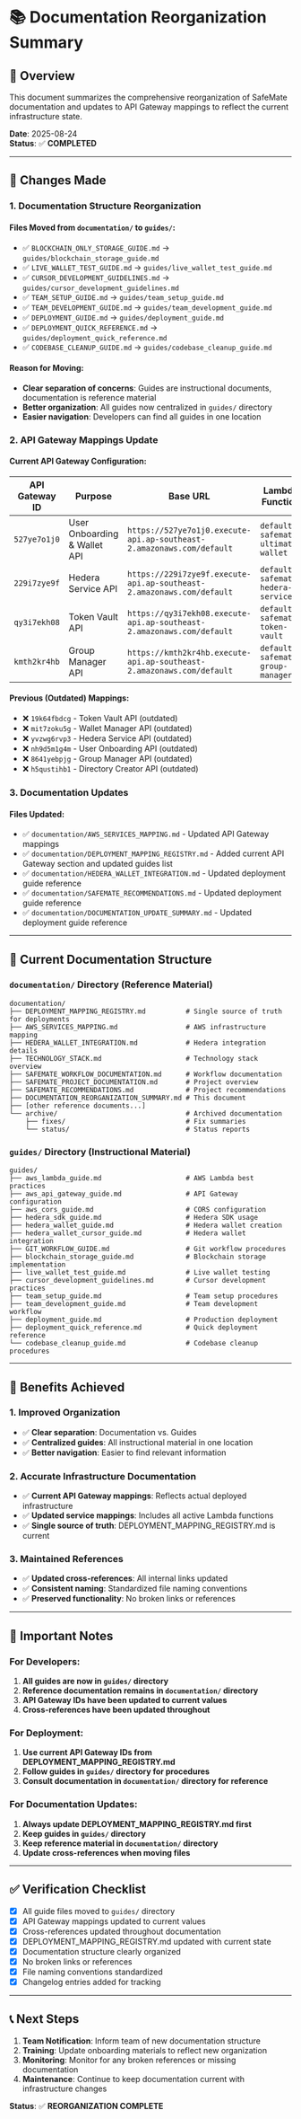 # 📚 Documentation Reorganization Summary

## 🎯 **Overview**

This document summarizes the comprehensive reorganization of SafeMate documentation and updates to API Gateway mappings to reflect the current infrastructure state.

**Date**: 2025-08-24  
**Status**: ✅ **COMPLETED**

---

## 🔄 **Changes Made**

### **1. Documentation Structure Reorganization**

#### **Files Moved from `documentation/` to `guides/`:**
- ✅ `BLOCKCHAIN_ONLY_STORAGE_GUIDE.md` → `guides/blockchain_storage_guide.md`
- ✅ `LIVE_WALLET_TEST_GUIDE.md` → `guides/live_wallet_test_guide.md`
- ✅ `CURSOR_DEVELOPMENT_GUIDELINES.md` → `guides/cursor_development_guidelines.md`
- ✅ `TEAM_SETUP_GUIDE.md` → `guides/team_setup_guide.md`
- ✅ `TEAM_DEVELOPMENT_GUIDE.md` → `guides/team_development_guide.md`
- ✅ `DEPLOYMENT_GUIDE.md` → `guides/deployment_guide.md`
- ✅ `DEPLOYMENT_QUICK_REFERENCE.md` → `guides/deployment_quick_reference.md`
- ✅ `CODEBASE_CLEANUP_GUIDE.md` → `guides/codebase_cleanup_guide.md`

#### **Reason for Moving:**
- **Clear separation of concerns**: Guides are instructional documents, documentation is reference material
- **Better organization**: All guides now centralized in `guides/` directory
- **Easier navigation**: Developers can find all guides in one location

### **2. API Gateway Mappings Update**

#### **Current API Gateway Configuration:**

| API Gateway ID | Purpose | Base URL | Lambda Function | Status |
|----------------|---------|----------|-----------------|--------|
| `527ye7o1j0` | User Onboarding & Wallet API | `https://527ye7o1j0.execute-api.ap-southeast-2.amazonaws.com/default` | `default-safemate-ultimate-wallet` | ✅ **ACTIVE** |
| `229i7zye9f` | Hedera Service API | `https://229i7zye9f.execute-api.ap-southeast-2.amazonaws.com/default` | `default-safemate-hedera-service` | ✅ **ACTIVE** |
| `qy3i7ekh08` | Token Vault API | `https://qy3i7ekh08.execute-api.ap-southeast-2.amazonaws.com/default` | `default-safemate-token-vault` | ✅ **ACTIVE** |
| `kmth2kr4hb` | Group Manager API | `https://kmth2kr4hb.execute-api.ap-southeast-2.amazonaws.com/default` | `default-safemate-group-manager` | ✅ **ACTIVE** |

#### **Previous (Outdated) Mappings:**
- ❌ `19k64fbdcg` - Token Vault API (outdated)
- ❌ `mit7zoku5g` - Wallet Manager API (outdated)
- ❌ `yvzwg6rvp3` - Hedera Service API (outdated)
- ❌ `nh9d5m1g4m` - User Onboarding API (outdated)
- ❌ `8641yebpjg` - Group Manager API (outdated)
- ❌ `h5qustihb1` - Directory Creator API (outdated)

### **3. Documentation Updates**

#### **Files Updated:**
- ✅ `documentation/AWS_SERVICES_MAPPING.md` - Updated API Gateway mappings
- ✅ `documentation/DEPLOYMENT_MAPPING_REGISTRY.md` - Added current API Gateway section and updated guides list
- ✅ `documentation/HEDERA_WALLET_INTEGRATION.md` - Updated deployment guide reference
- ✅ `documentation/SAFEMATE_RECOMMENDATIONS.md` - Updated deployment guide reference
- ✅ `documentation/DOCUMENTATION_UPDATE_SUMMARY.md` - Updated deployment guide reference

---

## 📁 **Current Documentation Structure**

### **`documentation/` Directory (Reference Material)**
```
documentation/
├── DEPLOYMENT_MAPPING_REGISTRY.md          # Single source of truth for deployments
├── AWS_SERVICES_MAPPING.md                 # AWS infrastructure mapping
├── HEDERA_WALLET_INTEGRATION.md            # Hedera integration details
├── TECHNOLOGY_STACK.md                     # Technology stack overview
├── SAFEMATE_WORKFLOW_DOCUMENTATION.md      # Workflow documentation
├── SAFEMATE_PROJECT_DOCUMENTATION.md       # Project overview
├── SAFEMATE_RECOMMENDATIONS.md             # Project recommendations
├── DOCUMENTATION_REORGANIZATION_SUMMARY.md # This document
├── [other reference documents...]
└── archive/                                # Archived documentation
    ├── fixes/                              # Fix summaries
    └── status/                             # Status reports
```

### **`guides/` Directory (Instructional Material)**
```
guides/
├── aws_lambda_guide.md                     # AWS Lambda best practices
├── aws_api_gateway_guide.md                # API Gateway configuration
├── aws_cors_guide.md                       # CORS configuration
├── hedera_sdk_guide.md                     # Hedera SDK usage
├── hedera_wallet_guide.md                  # Hedera wallet creation
├── hedera_wallet_cursor_guide.md           # Hedera wallet integration
├── GIT_WORKFLOW_GUIDE.md                   # Git workflow procedures
├── blockchain_storage_guide.md             # Blockchain storage implementation
├── live_wallet_test_guide.md               # Live wallet testing
├── cursor_development_guidelines.md        # Cursor development practices
├── team_setup_guide.md                     # Team setup procedures
├── team_development_guide.md               # Team development workflow
├── deployment_guide.md                     # Production deployment
├── deployment_quick_reference.md           # Quick deployment reference
└── codebase_cleanup_guide.md               # Codebase cleanup procedures
```

---

## 🎯 **Benefits Achieved**

### **1. Improved Organization**
- ✅ **Clear separation**: Documentation vs. Guides
- ✅ **Centralized guides**: All instructional material in one location
- ✅ **Better navigation**: Easier to find relevant information

### **2. Accurate Infrastructure Documentation**
- ✅ **Current API Gateway mappings**: Reflects actual deployed infrastructure
- ✅ **Updated service mappings**: Includes all active Lambda functions
- ✅ **Single source of truth**: DEPLOYMENT_MAPPING_REGISTRY.md is current

### **3. Maintained References**
- ✅ **Updated cross-references**: All internal links updated
- ✅ **Consistent naming**: Standardized file naming conventions
- ✅ **Preserved functionality**: No broken links or references

---

## 🚨 **Important Notes**

### **For Developers:**
1. **All guides are now in `guides/` directory**
2. **Reference documentation remains in `documentation/` directory**
3. **API Gateway IDs have been updated to current values**
4. **Cross-references have been updated throughout**

### **For Deployment:**
1. **Use current API Gateway IDs from DEPLOYMENT_MAPPING_REGISTRY.md**
2. **Follow guides in `guides/` directory for procedures**
3. **Consult documentation in `documentation/` directory for reference**

### **For Documentation Updates:**
1. **Always update DEPLOYMENT_MAPPING_REGISTRY.md first**
2. **Keep guides in `guides/` directory**
3. **Keep reference material in `documentation/` directory**
4. **Update cross-references when moving files**

---

## ✅ **Verification Checklist**

- [x] All guide files moved to `guides/` directory
- [x] API Gateway mappings updated to current values
- [x] Cross-references updated throughout documentation
- [x] DEPLOYMENT_MAPPING_REGISTRY.md updated with current state
- [x] Documentation structure clearly organized
- [x] No broken links or references
- [x] File naming conventions standardized
- [x] Changelog entries added for tracking

---

## 📞 **Next Steps**

1. **Team Notification**: Inform team of new documentation structure
2. **Training**: Update onboarding materials to reflect new organization
3. **Monitoring**: Monitor for any broken references or missing documentation
4. **Maintenance**: Continue to keep documentation current with infrastructure changes

**Status**: ✅ **REORGANIZATION COMPLETE**
